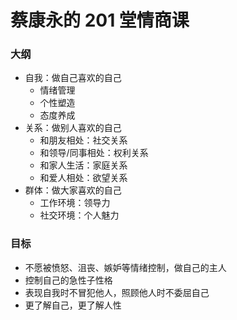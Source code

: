# 蔡康永的 201 堂情商课


### 大纲
- 自我：做自己喜欢的自己
  - 情绪管理
  - 个性塑造
  - 态度养成
- 关系：做别人喜欢的自己
  - 和朋友相处：社交关系
  - 和领导/同事相处：权利关系
  - 和家人生活：家庭关系
  - 和爱人相处：欲望关系
- 群体：做大家喜欢的自己
  - 工作环境：领导力
  - 社交环境：个人魅力


### 目标
- 不愿被愤怒、沮丧、嫉妒等情绪控制，做自己的主人
- 控制自己的急性子性格
- 表现自我时不冒犯他人，照顾他人时不委屈自己
- 更了解自己，更了解人性
